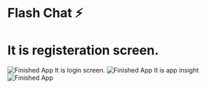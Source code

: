 


# Flash Chat ⚡️




# It is registeration screen.
![Finished App](https://user-images.githubusercontent.com/46338841/87244445-08631280-c45b-11ea-8c06-3245e4d3463e.jpg)
It is login screen.
![Finished App](https://drive.google.com/file/d/1xag7not-l4Lz1NM9N7MDEXOT4beaaoYB/view?usp=sharing)
It is app insight
![Finished App](https://drive.google.com/file/d/1xa9qVj5Xiz6B7LdKckbtjIH4YZPa3G69/view?usp=sharing)
